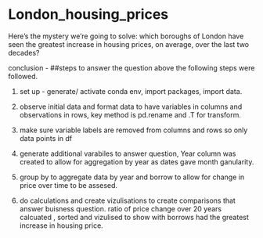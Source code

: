 # London_housing_prices

Here’s the mystery we’re going to solve: which boroughs of London have seen the greatest increase in housing prices, on average, over the last two decades?

conclusion -
##steps to answer the question above the following steps were followed.

1) set up - generate/ activate conda env, import packages, import data.

2) observe initial data and format data to have variables in columns and observations in rows, key method is pd.rename and .T for transform.

3) make sure variable labels are removed from columns and rows so only data points in df

4) generate additional varabiles to answer question, Year column was created to allow for aggregation by year as dates gave month ganularity.

5) group by to aggregate data by year and borrow to allow for change in price over time to be assesed.

6) do calculations and create vizulisations to create comparisons that answer buisness question. ratio of price change over 20 years calcuated , sorted and vizulised to show with borrows had the greatest increase in housing price.
